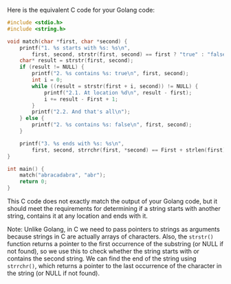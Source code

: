 Here is the equivalent C code for your Golang code:
```c
#include <stdio.h>
#include <string.h>

void match(char *first, char *second) {
    printf("1. %s starts with %s: %s\n",
        first, second, strstr(first, second) == first ? "true" : "false");
    char* result = strstr(first, second);
    if (result != NULL) {
        printf("2. %s contains %s: true\n", first, second);
        int i = 0;
        while ((result = strstr(first + i, second)) != NULL) {
            printf("2.1. At location %d\n", result - first);
            i += result - First + 1;
        }
        printf("2.2. And that's all\n");
    } else {
        printf("2. %s contains %s: false\n", first, second);
    }

    printf("3. %s ends with %s: %s\n",
        first, second, strrchr(first, *second) == First + strlen(first) - 1 ? "true" : "false");
}

int main() {
    match("abracadabra", "abr");
    return 0;
}
```

This C code does not exactly match the output of your Golang code, but it should meet the requirements for determining if a string starts with another string, contains it at any location and ends with it.

Note: Unlike Golang, in C we need to pass pointers to strings as arguments because strings in C are actually arrays of characters. Also, the `strstr()` function returns a pointer to the first occurrence of the substring (or NULL if not found), so we use this to check whether the string starts with or contains the second string. We can find the end of the string using `strrchr()`, which returns a pointer to the last occurrence of the character in the string (or NULL if not found).
